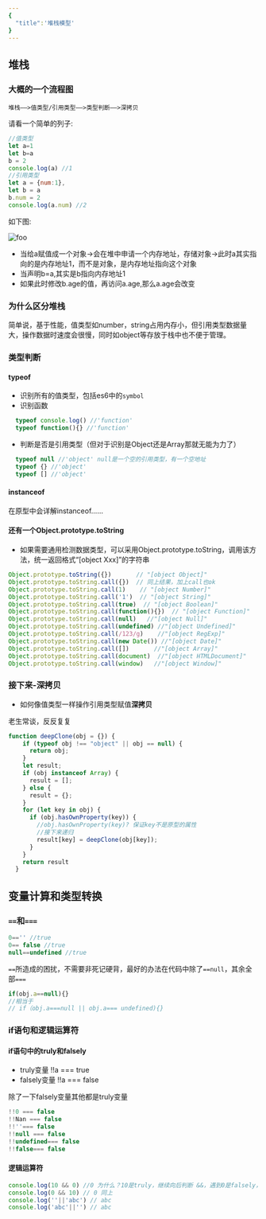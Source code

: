 ```yaml
---
{
  "title":'堆栈模型'
}
---
```


## 堆栈

### 大概的一个流程图

`堆栈——>值类型/引用类型——>类型判断——>深拷贝`

请看一个简单的列子:

```js
//值类型
let a=1
let b=a
b = 2
console.log(a) //1
//引用类型
let a = {num:1},
let b = a
b.num = 2
console.log(a.num) //2
```

如下图:

<img :src="$withBase('/javascript/堆栈模型.jpg')" alt="foo">

- 当给a赋值成一个对象->会在堆中申请一个内存地址，存储对象->此时a其实指向的是内存地址1，而不是对象，是内存地址指向这个对象
- 当声明b=a,其实是b指向内存地址1
- 如果此时修改b.age的值，再访问a.age,那么a.age会改变

### 为什么区分堆栈

简单说，基于性能，值类型如number，string占用内存小，但引用类型数据量大，操作数据时速度会很慢，同时如object等存放于栈中也不便于管理。

### 类型判断

#### typeof

- 识别所有的值类型，包括es6中的`symbol`
- 识别函数

```js
  typeof console.log() //'function'
  typeof function(){} //'function'
```

- 判断是否是引用类型（但对于识别是Object还是Array那就无能为力了）

```js
  typeof null //'object' null是一个空的引用类型，有一个空地址
  typeof {} //'object'
  typeof [] //'object'
```

#### instanceof

在原型中会详解instanceof......

#### 还有一个Object.prototype.toString

- 如果需要通用检测数据类型，可以采用Object.prototype.toString，调用该方法，统一返回格式“[object Xxx]”的字符串

```js
Object.prototype.toString({})       // "[object Object]"
Object.prototype.toString.call({})  // 同上结果，加上call也ok
Object.prototype.toString.call(1)    // "[object Number]"
Object.prototype.toString.call('1')  // "[object String]"
Object.prototype.toString.call(true)  // "[object Boolean]"
Object.prototype.toString.call(function(){})  // "[object Function]"
Object.prototype.toString.call(null)   //"[object Null]"
Object.prototype.toString.call(undefined) //"[object Undefined]"
Object.prototype.toString.call(/123/g)    //"[object RegExp]"
Object.prototype.toString.call(new Date()) //"[object Date]"
Object.prototype.toString.call([])       //"[object Array]"
Object.prototype.toString.call(document)  //"[object HTMLDocument]"
Object.prototype.toString.call(window)   //"[object Window]"
```

### 接下来-深拷贝

- 如何像值类型一样操作引用类型赋值**深拷贝**

老生常谈，反反复复

```js
function deepClone(obj = {}) {
    if (typeof obj !== "object" || obj == null) {
      return obj;
    }
    let result;
    if (obj instanceof Array) {
      result = [];
    } else {
      result = {};
    }
    for (let key in obj) {
      if (obj.hasOwnProperty(key)) {
        //obj.hasOwnProperty(key)? 保证key不是原型的属性
        //接下来递归
        result[key] = deepClone(obj[key]);
      }
    }
    return result
  }
```

## 变量计算和类型转换

### `==`和`===`

```js
0=='' //true
0== false //true
null==undefined //true
```

`==`所造成的困扰，不需要非死记硬背，最好的办法在代码中除了`==null`，其余全部`===`  

```js
if(obj.a==null){}
//相当于
// if（obj.a===null || obj.a=== undefined){}
```

### if语句和逻辑运算符

#### if语句中的truly和falsely

- truly变量 !!a === true
- falsely变量 !!a === false

除了一下falsely变量其他都是truly变量

```js
!!0 === false
!!Nan === false
!!''=== false
!!null === false 
!!undefined=== false
!!false=== false
```

#### 逻辑运算符

```js
console.log(10 && 0) //0 为什么？10是truly，继续向后判断 &&，遇到0是falsely，直接返回0
console.log(0 && 10) // 0 同上
console.log(''||'abc') // abc
console.log('abc'||'') // abc
```

